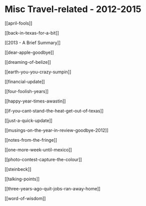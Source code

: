 # Misc Travel-related - 2012-2015

[[april-fools]]

[[back-in-texas-for-a-bit]]

[[2013 - A Brief Summary]]

[[dear-apple-goodbye]]

[[dreaming-of-belize]]

[[earth-you-you-crazy-sumpin]]

[[financial-update]]

[[four-foolish-years]]

[[happy-year-times-awastin]]

[[if-you-cant-stand-the-heat-get-out-of-texas]]

[[just-a-quick-update]]

[[musings-on-the-year-in-review-goodbye-2012]]

[[notes-from-the-fringe]]

[[one-more-week-until-mexico]]

[[photo-contest-capture-the-colour]]

[[steinbeck]]

[[talking-points]]

[[three-years-ago-quit-jobs-ran-away-home]]

[[word-of-wisdom]]